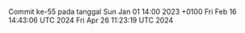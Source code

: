 Commit ke-55 pada tanggal Sun Jan 01 14:00 2023 +0100
Fri Feb 16 14:43:06 UTC 2024
Fri Apr 26 11:23:19 UTC 2024
